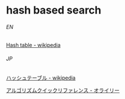 # hash based search

###### EN

[Hash table - wikipedia](https://en.wikipedia.org/wiki/Hash_table)

###### JP

[ハッシュテーブル - wikipedia](https://ja.wikipedia.org/wiki/%E3%83%8F%E3%83%83%E3%82%B7%E3%83%A5%E3%83%86%E3%83%BC%E3%83%96%E3%83%AB)

[アルゴリズムクイックリファレンス - オライリー](https://www.oreilly.co.jp/books/9784873117850/)
